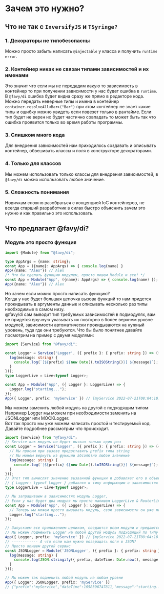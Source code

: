 # Зачем это нужно?
## Что не так с `InversifyJS` и `TSyringe?`
### 1. Декораторы не типобезопасны
Можно просто забыть написать `@injectable` у класса и получить `runtime error`.
### 2. Контейнер никак не связан типами зависимостей и их именами
Это значит что если мы не передадим какую то зависимость в контейнер то при получении зависимости у нас будет ошибка в `runtime`.<br />
В `@favy/di` ошибка будет видна сразу же прямо в редакторе кода.<br />
Можно передать неверные типы и имена в контейнер `container.resolveAll<Bar>("Bar")` при этом контейнер не знает какие типы и ошибку можно увидеть если повезет только в рантайме.
Если тип будет не верен но будет частично совпадать то может быть так что ошибка проявится только во время работы программы.
### 3. Слишком много кода
Для внедрения зависимостей нам приходилось создавать и описывать контейнер, обвешивать классы и поля в конструкторе декораторами.
### 4. Только для классов
Мы можем использовать только классы для внедрения зависимостей, в `@favy/di` можно использовать любое значение.
### 5. Сложность понимания
Новичкам сложно разобраться с концепцией IoC контейнеров, не всегда старший разработчик в силах быстро объяснить зачем это нужно и как правильно это использовать.

## Что предлагает @favy/di?
### Модуль это просто функция
```ts
import {Module} from "@favy/di";

type AppArgs = {name: string};
const App = ({name}: AppArgs) => { console.log(name) }
App({name: "Alex"}) // Alex
/* Что бы сделать функцию модулем, просто пишем Module и все! */
const App = Module("App", ({name}: AppArgs) => { console.log(name) });
App({name: "Alex"}) // Alex
```
Но зачем если можно просто написать функцию?<br />
Когда у нас будет большая цепочка вызова функций то нам придется прокидывать в аргументы данные и описывать несколько раз типы необходимые в самом низу. <br />
@favy/di сам выводит тип требуемых зависимостей в подмодулях, вам не придется вручную указывать их повторно в более верхнем уровне модулей, зависимости автоматически прокидываются на нужный уровень, туда где они требуются.
Что бы было понятнее давайте посмотрим на пример с двумя модулями:
```ts
import {Service} from "@favy/di";

const Logger = Service('Logger', ({ prefix }: { prefix: string }) => ({
  log(message: string) {
    console.log(`[${prefix} ${new Date().toISOString()}] ${message}`);
  }
}));
type LoggerLive = Live<typeof Logger>;

const App = Module('App', ({ Logger }: LoggerLive) => {
  Logger.log("starting...");
});
App({ Logger, prefix: 'myService' }) // [myService 2022-07-21T08:04:10.658Z] starting...
```
Мы можем заменить любой модуль на другой с подходящим типом<br/>
Например Logger мы можем при необходимости заменить на JSONLogger или MOCKLogger.<br/>
Вот так просто мы уже можем написать простой и тестируемый код.<br/>
Давайте подробнее рассмотрим что происходит.
```ts
import {Service} from "@favy/di";
// Service как модуль но будет вызван только один раз
const Logger = Service('Logger', ({ prefix }: { prefix: string }) => ({
  // Мы просим при вызове предоставить prefix типа string
  // Мы можем вернуть из функции абсолютно любое значение
  log(message: string) {
    console.log(`[${prefix} ${new Date().toISOString()}] ${message}`);
  }
}));
// Этот тип вычислят значение вызванной функции и добавляет его в объект с ключом Logger
// { Logger: typeof Logger } добавляя к типу информацию о зависимостях
type LoggerLive = Live<typeof Logger>;

// Мы запрашиваем в зависимостях модуль Logger,
// Если у нас будет два модуля мы просто напишем LoggerLive & RouterLive
const App = Module('App', ({ Logger }: LoggerLive) => {
  // Теперь мы можем просто вызывать модуль, свои зависимости он уже получил при создании
  Logger.log("starting...");
});

// Запускаем все приложением целиком, создаются всем модули и предаются зависимости
// Мы можем подменить Logger на любой другой модуль подходящий по типу
App({ Logger, prefix: 'myService' }) // [myService 2022-07-21T08:04:10.658Z] starting...
// ------------ А что если нам нужно возвращать логи в JSON?
// Просто опишем другой сервис
const JSONLogger = Module('JSONLogger', ({ prefix }: { prefix: string }) => ({
  log(message: string) {
    console.log(JSON.stringify({ prefix, dateTime: Date.now(), message }));
  }
}));

// Мы можем так подменить любой модуль на любом уровне
App({ Logger: JSONLogger, prefix: 'myService' })
// {"prefix":"myService","dateTime":1658390747811,"message":"starting..."}
```
